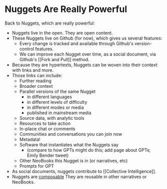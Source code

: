 # Nuggets Are Really Powerful

Back to Nuggets, which are really powerful: 

- Nuggets live in the open. They are open content.  
- These Nuggets live on Github (for now), which gives us several features:  
	- Every change is tracked and available through Github's version-control features.  
	- We can improve each Nugget over time, as a social document, via Github's [[Fork and Pull]] method.  
- Because they are hypertexts, Nuggets can be woven into their context with links and more.  
- Those links can include:  
	- Further reading  
	- Broader context  
	- Parallel versions of the same Nugget  
		- in different languages  
		- in different levels of difficulty  
		- in different modes or media  
		- published in mainstream media  
	- Source data, with analytic tools  
	- Resources to take action  
	- In-place chat or comments  
	- Communities and conversations you can join now  
	- Metadata!  
	- Software that instantiates what the Nuggets say  
		- (compare to how GPTs might do this; add page about GPTs; Emily Bender tweet)
	- Other NeoBooks this Nugget is in (or narratives, etc)  
	- Prompts for GPT  
- As social documents, nuggets contribute to [[Collective Intelligence]].  
- Nuggets are [composable](https://en.wikipedia.org/wiki/Composability) They are reusable in other narratives or NeoBooks.  
